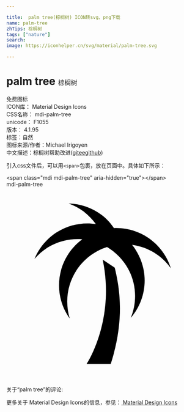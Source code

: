 ```yaml
---

title:  palm tree(棕榈树) ICON转svg、png下载
name: palm-tree
zhTips: 棕榈树
tags: ["nature"]
search: 
image: https://iconhelper.cn/svg/material/palm-tree.svg

---
```


# palm tree  <small style="font-size: 60%;font-weight: 100">棕榈树</small>


<div class="detail-page">
<p>
<span><span class="badge-success badge">免费图标</span> </span>
<br/>
<span>
ICON库：
<span class="badge-secondary badge">Material Design Icons</span> 
</span>
<br/>
<span>
CSS名称：
<span class="badge-secondary badge">mdi-palm-tree</span> 
</span>
<br/>
<span>
unicode：
<span class="badge-secondary badge">F1055</span> 
<copy-btn content='F1055' btn-title=""></copy-btn>
<copy-btn :content='String.fromCodePoint(parseInt("F1055", 16))' btn-title="复制U"></copy-btn>
</span>
<br/>
<span>
版本：
<span class="badge-secondary badge">4.1.95</span> 
</span><br/><span>标签：<span class="badge-light badge"><router-link to="/tags/nature.html">自然</router-link></span></span>
<br/>
<span>图标来源/作者：<span class="badge-light badge">Michael Irigoyen</span></span> 
<br/>
<span class="zh-detail">中文描述：<span class="badge-primary badge">棕榈树</span><span class="help-link"><span>帮助改进</span>(<a href="https://gitee.com/liuwave/icon-helper/edit/master/json/material/palm-tree.json" target="_blank" rel="noopener noreferrer">gitee</a><a href="https://github.com/liuwave/icon-helper/edit/master/json/material/palm-tree.json" target="_blank" rel="noopener noreferrer">github</a></span>)</span><br/>
</p>
</div>
<div class="alert alert-dark">
  <i class="mdi mdi-palm-tree mdi-48px"></i>
  <i class="mdi mdi-palm-tree mdi-36px"></i>
  <i class="mdi mdi-palm-tree mdi-24px"></i>
  <i class="mdi mdi-palm-tree mdi-18px"></i>
</div>
<div>
  <p>引入css文件后，可以用<code>&lt;span&gt;</code>包裹，放在页面中。具体如下所示：    
  </p>
  <div class="alert alert-primary" style="font-size: 14px">
    &lt;span class="mdi mdi-palm-tree" aria-hidden="true"&gt;&lt;/span&gt;
    <copy-btn content='<span class="mdi mdi-palm-tree" aria-hidden="true"></span>'></copy-btn>
  </div>
  <div class="alert alert-secondary">
    <i class="mdi mdi-palm-tree"
    style="font-size: 24px"
    aria-hidden="true"></i> mdi-palm-tree
    <copy-btn content="mdi-palm-tree" btn-title="复制图标名称"></copy-btn>
  </div>
</div>
<div id="svg" class="svg-wrap">
<svg xmlns="http://www.w3.org/2000/svg" viewBox="0 0 24 24"><path d="M12 9C13.59 16.61 10 22 10 22H13C14.88 16.2 14 12.09 13.5 10M15.66 7.16C15.83 7.37 16 7.59 16.13 7.82C17.84 10.53 17.5 13.95 15.5 16.26C16.34 14.21 16.22 11.79 14.95 9.77C14.87 9.64 14.78 9.53 14.7 9.41C14.11 8.58 13.36 7.92 12.54 7.43C9.66 8.35 7.58 11.04 7.58 14.22C7.58 14.96 7.69 15.67 7.89 16.33C7.05 15.16 6.56 13.73 6.56 12.19C6.56 9.84 7.7 7.76 9.45 6.46C8 6.35 6.46 6.67 5.12 7.5C4.5 7.91 3.96 8.38 3.5 8.91C4.05 7.58 5 6.39 6.3 5.57C7.8 4.63 9.5 4.32 11.14 4.56C10.73 4 10.23 3.47 9.63 3C9.05 2.58 8.42 2.24 7.76 2C9.2 2.04 10.64 2.5 11.87 3.43C12.5 3.9 13 4.47 13.4 5.07C13.5 5.07 13.59 5.06 13.69 5.06C16.89 5.06 19.6 7.17 20.5 10.08C19.38 8.5 17.65 7.43 15.66 7.16Z" /></svg>
</div>
<detail full-name='mdi-palm-tree'></detail>
<div>
<p>关于“palm tree”的评论:</p>
</div>
<Vssue title="关于“palm tree”的评论" ></Vssue>    
<div><p>更多关于 Material Design Icons的信息，参见：<a target="_blank" href="https://iconhelper.cn/material.html"> Material Design Icons</a>
</p></div>
